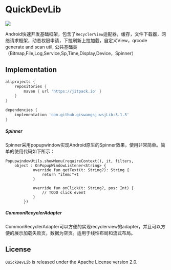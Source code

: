 # QuickDevLib

[![](https://jitpack.io/v/giswangsj/wsjLib.svg)](https://jitpack.io/#giswangsj/wsjLib)

Android快速开发基础框架，包含了`RecyclerView`适配器，缓存，文件下载器，网络请求框架，动态权限申请，下拉刷新上拉加载，自定义View，qrcode generate and scan util, 公共基础类（Bitmap,File,Log,Service,Sp,Time,Display,Device，Spinner）

Implementation
----


```groovy
allprojects {
    repositories {
        maven { url 'https://jitpack.io' }
    }
}

dependencies {
	implementation 'com.github.giswangsj:wsjLib:3.1.3'
}
```

##### Spinner

Spinner采用popupwindow实现Android原生的Spinner效果，使用非常简单。简单的使用代码如下所示：

```
PopupwindowUtils.showMenu(requireContext(), it, filters, 
	object : OnPopupWindowListener<String> {
			override fun getText(t: String?): String {
				return "item:"+t
			}

			override fun onClick(t: String?, pos: Int) {
				// TODO click event
			}
		})
```

##### CommonRecyclerAdapter

CommonRecyclerAdapter可以方便的实现recyclerview的adapter，并且可以方便的展示加载失败页，数据为空页。适用于线性布局和流式布局。





## License

`QuickDevLib` is released under the Apache License version 2.0.
